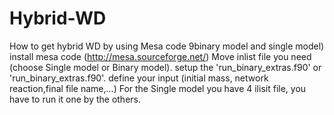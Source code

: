 # Hybrid-WD
How to get hybrid WD by using Mesa code 9binary model and single model)
install mesa code (http://mesa.sourceforge.net/) 
Move inlist file you need (choose Single model or Binary model).
setup the 'run_binary_extras.f90' or 'run_binary_extras.f90'.
define your input (initial mass, network reaction,final file name,...)
For the Single model you have 4 ilisit file, you have to run it one by the others.
